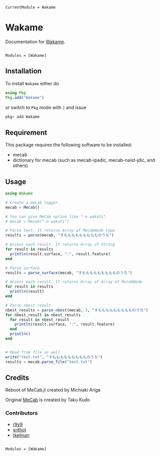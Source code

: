 ```@meta
CurrentModule = Wakame
```

# Wakame

Documentation for [Wakame](https://github.com/PyDataBlog/Wakame.jl).

```@index
```

```@autodocs
Modules = [Wakame]
```


## Installation

To install `Wakame` either do

```julia
using Pkg
Pkg.add("Wakame")
```

or switch to `Pkg` mode with `]` and issue

```julia
pkg> add Wakame
```

## Requirement

This package requires the following software to be installed:
- mecab
- dictionary for mecab (such as mecab-ipadic, mecab-naist-jdic, and others)


## Usage

```julia
using Wakame

# Create a mecab tagger
mecab = Mecab()

# You can give MeCab option like "-o wakati"
# mecab = Mecab("-o wakati")

# Parse text. It returns Array of MecabNode type
results = parse(mecab, "すももももももももものうち")

# Access each result. It returns Array of String
for result in results
  println(result.surface, ":", result.feature)
end

# Parse surface
results = parse_surface(mecab, "すももももももももものうち")

# Access each result. It returns Array of Array of MecabNode
for result in results
  println(result)
end

# Parse nbest result
nbest_results = parse_nbest(mecab, 3, "すももももももももものうち")
for nbest_result in nbest_results
  for result in nbest_result
    println(result.surface, ":", result.feature)
  end
  println()
end


# Read from file as well
write("test.txt", "すももももももももものうち")
results = mecab.parse_file("test.txt")

```

## Credits

Reboot of MeCab.jl created by Michiaki Ariga

Original [MeCab](https://taku910.github.io/mecab/) is created by Taku Kudo

### Contributors
- [r9y9](https://github.com/r9y9)
- [snthot](https://github.com/snthot)
- [tkelman](https://github.com/tkelman)


```@index
```

```@autodocs
Modules = [Wakame]
```